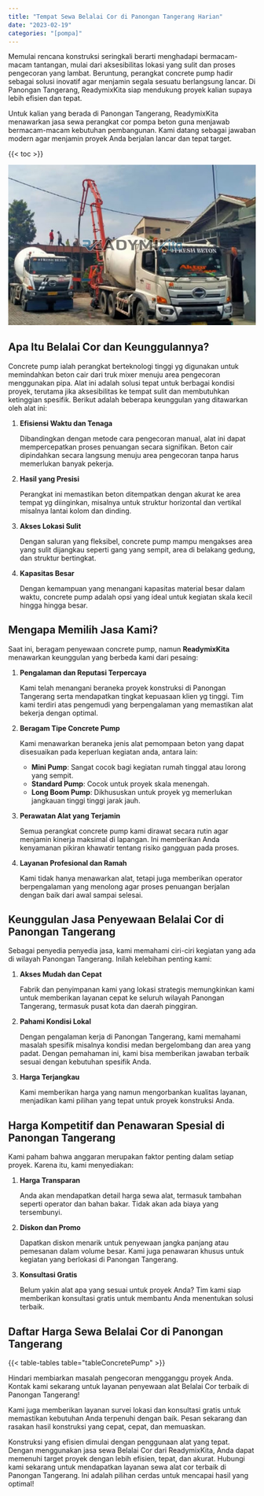 ```yaml
---
title: "Tempat Sewa Belalai Cor di Panongan Tangerang Harian"
date: "2023-02-19"
categories: "[pompa]"
---
```


Memulai rencana konstruksi seringkali berarti menghadapi bermacam-macam tantangan, mulai dari aksesibilitas lokasi yang sulit dan proses pengecoran yang lambat. Beruntung, perangkat concrete pump hadir sebagai solusi inovatif agar menjamin segala sesuatu berlangsung lancar. Di Panongan Tangerang, ReadymixKita siap mendukung proyek kalian supaya lebih efisien dan tepat.

Untuk kalian yang berada di Panongan Tangerang, ReadymixKita menawarkan jasa sewa perangkat cor pompa beton guna menjawab bermacam-macam kebutuhan pembangunan. Kami datang sebagai jawaban modern agar menjamin proyek Anda berjalan lancar dan tepat target.

{{< toc >}}

![Tempat Sewa Belalai Cor di Panongan Tangerang Harian](/images/pompa/sewa-pompa-20.jpg)

## Apa Itu Belalai Cor dan Keunggulannya?

Concrete pump ialah perangkat berteknologi tinggi yg digunakan untuk memindahkan beton cair dari truk mixer menuju area pengecoran menggunakan pipa. Alat ini adalah solusi tepat untuk berbagai kondisi proyek, terutama jika aksesibilitas ke tempat sulit dan membutuhkan ketinggian spesifik. Berikut adalah beberapa keunggulan yang ditawarkan oleh alat ini:

1. **Efisiensi Waktu dan Tenaga**

   Dibandingkan dengan metode cara pengecoran manual, alat ini dapat mempercepatkan proses penuangan secara signifikan. Beton cair dipindahkan secara langsung menuju area pengecoran tanpa harus memerlukan banyak pekerja.

2. **Hasil yang Presisi**

   Perangkat ini memastikan beton ditempatkan dengan akurat ke area tempat yg diinginkan, misalnya untuk struktur horizontal dan vertikal misalnya lantai kolom dan dinding.

3. **Akses Lokasi Sulit**

   Dengan saluran yang fleksibel, concrete pump mampu mengakses area yang sulit dijangkau seperti gang yang sempit, area di belakang gedung, dan struktur bertingkat.

4. **Kapasitas Besar**

   Dengan kemampuan yang menangani kapasitas material besar dalam waktu, concrete pump adalah opsi yang ideal untuk kegiatan skala kecil hingga hingga besar.

## Mengapa Memilih Jasa Kami?

Saat ini, beragam penyewaan concrete pump, namun **ReadymixKita** menawarkan keunggulan yang berbeda kami dari pesaing:

1. **Pengalaman dan Reputasi Terpercaya**

   Kami telah menangani beraneka proyek konstruksi di Panongan Tangerang serta mendapatkan tingkat kepuasaan klien yg tinggi. Tim kami terdiri atas pengemudi yang berpengalaman yang memastikan alat bekerja dengan optimal.

2. **Beragam Tipe Concrete Pump**

   Kami menawarkan beraneka jenis alat pemompaan beton yang dapat disesuaikan pada keperluan kegiatan anda, antara lain:
   - **Mini Pump**: Sangat cocok bagi kegiatan rumah tinggal atau lorong yang sempit.
   - **Standard Pump**: Cocok untuk proyek skala menengah.
   - **Long Boom Pump**: Dikhususkan untuk proyek yg memerlukan jangkauan tinggi tinggi jarak jauh.

3. **Perawatan Alat yang Terjamin**

   Semua perangkat concrete pump kami dirawat secara rutin agar menjamin kinerja maksimal di lapangan. Ini memberikan Anda kenyamanan pikiran khawatir tentang risiko gangguan pada proses.

4. **Layanan Profesional dan Ramah**

   Kami tidak hanya menawarkan alat, tetapi juga memberikan operator berpengalaman yang menolong agar proses penuangan berjalan dengan baik dari awal sampai selesai.

## Keunggulan Jasa Penyewaan Belalai Cor di Panongan Tangerang

Sebagai penyedia penyedia jasa, kami memahami ciri-ciri kegiatan yang ada di wilayah Panongan Tangerang. Inilah kelebihan penting kami:

1. **Akses Mudah dan Cepat**

   Fabrik dan penyimpanan kami yang lokasi strategis memungkinkan kami untuk memberikan layanan cepat ke seluruh wilayah Panongan Tangerang, termasuk pusat kota dan daerah pinggiran.

2. **Pahami Kondisi Lokal**

   Dengan pengalaman kerja di Panongan Tangerang, kami memahami masalah spesifik misalnya kondisi medan bergelombang dan area yang padat. Dengan pemahaman ini, kami bisa memberikan jawaban terbaik sesuai dengan kebutuhan spesifik Anda.

3. **Harga Terjangkau**

   Kami memberikan harga yang namun mengorbankan kualitas layanan, menjadikan kami pilihan yang tepat untuk proyek konstruksi Anda.

## Harga Kompetitif dan Penawaran Spesial di Panongan Tangerang

Kami paham bahwa anggaran merupakan faktor penting dalam setiap proyek. Karena itu, kami menyediakan:

1. **Harga Transparan**

   Anda akan mendapatkan detail harga sewa alat, termasuk tambahan seperti operator dan bahan bakar. Tidak akan ada biaya yang tersembunyi.

2. **Diskon dan Promo**

   Dapatkan diskon menarik untuk penyewaan jangka panjang atau pemesanan dalam volume besar. Kami juga penawaran khusus untuk kegiatan yang berlokasi di Panongan Tangerang.

3. **Konsultasi Gratis**

   Belum yakin alat apa yang sesuai untuk proyek Anda? Tim kami siap memberikan konsultasi gratis untuk membantu Anda menentukan solusi terbaik.

## Daftar Harga Sewa Belalai Cor di Panongan Tangerang

{{< table-tables table="tableConcretePump" >}}

Hindari membiarkan masalah pengecoran mengganggu proyek Anda. Kontak kami sekarang untuk layanan penyewaan alat Belalai Cor terbaik di Panongan Tangerang!

Kami juga memberikan layanan survei lokasi dan konsultasi gratis untuk memastikan kebutuhan Anda terpenuhi dengan baik. Pesan sekarang dan rasakan hasil konstruksi yang cepat, cepat, dan memuaskan.

Konstruksi yang efisien dimulai dengan penggunaan alat yang tepat. Dengan menggunakan jasa sewa Belalai Cor dari ReadymixKita, Anda dapat memenuhi target proyek dengan lebih efisien, tepat, dan akurat. Hubungi kami sekarang untuk mendapatkan layanan sewa alat cor terbaik di Panongan Tangerang. Ini adalah pilihan cerdas untuk mencapai hasil yang optimal!